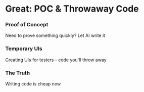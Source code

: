 # Great: POC & Throwaway Code

<div class="two-cols">

<FeatureCard v-click>

### Proof of Concept

Need to prove something quickly? Let AI write it

</FeatureCard>

<FeatureCard v-click>

### Temporary UIs

Creating UIs for testers - code you'll throw away

</FeatureCard>

<FeatureCard v-click>

### The Truth

Writing code is cheap now

</FeatureCard>

</div>
